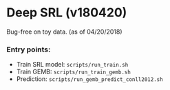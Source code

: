 # Deep SRL (v180420)

Bug-free on toy data. (as of 04/20/2018)

### Entry points:
+ Train SRL model: ```scripts/run_train.sh```
+ Train GEMB: ```scripts/run_train_gemb.sh```
+ Prediction: ```scripts/run_gemb_predict_conll2012.sh```